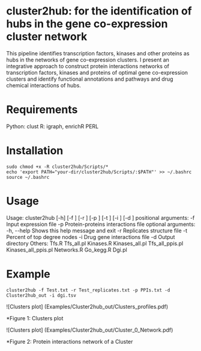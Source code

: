 # cluster2hub: for the identification of hubs in the gene co-expression cluster network
This pipeline identifies transcription factors, kinases and other proteins as hubs in the networks of gene co-expression clusters. I present an integrative approach to construct protein interactions networks of transcription factors, kinases and proteins of optimal gene co-expression clusters and identify functional annotations and pathways and drug chemical interactions of hubs.

# Requirements
Python: clust
R: igraph, enrichR
PERL
 
# Installation

```
sudo chmod +x -R cluster2hub/Scripts/*
echo 'export PATH="your-dir/cluster2hub/Scripts/:$PATH"' >> ~/.bashrc
source ~/.bashrc

```
# Usage
Usage: cluster2hub [-h] [-f <file>] [-r <replicates>] [-p <ppis>] [-t <hubs>] [-i <interactions>] [-d <directory>]
positional arguments:
	-f <file>			Input expression file
	-p <ppis>			Protein-proteins interactions file
optional arguments:
	-h, --help			Shows this help message and exit
	-r <replicates>			Replicates structure file
	-t <hubs>			Percent of top degree nodes
	-i <interactions>		Drug gene interactions file
	-d <directory>			Output directory
Others: Tfs.R <directory>
	Tfs_all.pl <directory>
	Kinases.R <directory>
	Kinases_all.pl <directory>
	Tfs_all_ppis.pl <directory> <ppis>
	Kinases_all_ppis.pl <directory> <ppis>
	Networks.R <directory> <hubs>
	Go_kegg.R <directory>
	Dgi.pl <directory> <interactions>

# Example

```
cluster2hub -f Test.txt -r Test_replicates.txt -p PPIs.txt -d Cluster2hub_out -i dgi.tsv

```

![Clusters plot] (Examples/Cluster2hub_out/Clusters_profiles.pdf)

*Figure 1: Clusters plot

![Clusters plot] (Examples/Cluster2hub_out/Cluster_0_Network.pdf)

*Figure 2: Protein interactions network of a Cluster

